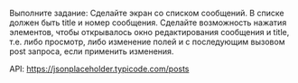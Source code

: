 Выполните задание:
Сделайте экран со списком сообщений. 
В списке должен быть title и номер сообщения. Сделайте возможность нажатия элементов, чтобы открывалось окно редактирования сообщения и title, т.е. либо просмотр, либо изменение полей и с последующим вызовом post запроса, если применить изменения.

API: https://jsonplaceholder.typicode.com/posts
